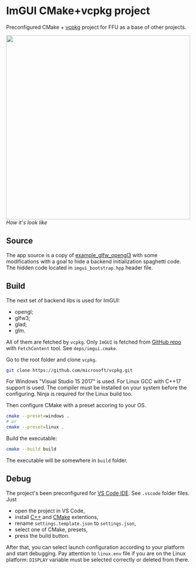 # ImGUI CMake+vcpkg project

Preconfigured CMake + [vcpkg](https://github.com/microsoft/vcpkg) project for
FFU as a base of other projects.

<image src="./doc/example.png" width="500"></image><br>
*How it's look like*

## Source

The app source is a copy of
[example_glfw_opengl3](https://github.com/ocornut/imgui/blob/master/examples/example_glfw_opengl3/main.cpp)
with some modifications with a goal to hide a backend initialization spaghetti
code. The hidden code located in `imgui_bootstrap.hpp` header file.

## Build

The next set of backend libs is used for ImGUI:

- opengl;
- glfw3;
- glad;
- glm.

All of them are fetched by `vcpkg`. Only `ImGUI` is fetched from [GitHub
repo](https://github.com/ocornut/imgui) with `FetchContent` tool. See
`deps/imgui.cmake`.

Go to the root folder and clone `vcpkg`.

```bash
git clone https://github.com/microsoft/vcpkg.git
```

For Windows "Visual Studio 15 2017" is used. For Linux GCC with C++17 support
is used. The compiler must be installed on your system before the configuring.
Ninja is required for the Linux build too.

Then configure CMake with a preset accoring to your OS.

```bash
cmake --preset=windows .
# or
cmake --preset=linux .
```

Build the executable:

```bash
cmake --build build
```

The executable will be somewhere in `build` folder.

## Debug

The project's been preconfigured for [VS Code
IDE](https://code.visualstudio.com/). See `.vscode` folder files. Just 

- open the project in VS Code,
- install
  [C++](https://marketplace.visualstudio.com/items?itemName=ms-vscode.cpptools)
  and
  [CMake](https://marketplace.visualstudio.com/items?itemName=ms-vscode.cmake-tools)
  extentions,
- rename `settings.template.json` to `settings.json`, 
- select one of CMake, presets, 
- press the build button.

After that, you can select launch configuration according to your platform and
start debugging. Pay attention to `linux.env` file if you are on the Linux
platform: `DISPLAY` variable must be selected correctly or deleted from there.
